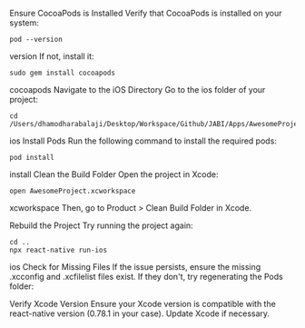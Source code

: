 Ensure CocoaPods is Installed
Verify that CocoaPods is installed on your system:

```
pod --version
```


version
If not, install it:
```
sudo gem install cocoapods
```

cocoapods
Navigate to the iOS Directory
Go to the ios folder of your project:
```
cd /Users/dhamodharabalaji/Desktop/Workspace/Github/JABI/Apps/AwesomeProject/ios
```

ios
Install Pods
Run the following command to install the required pods:
```
pod install
```

install
Clean the Build Folder
Open the project in Xcode:
```
open AwesomeProject.xcworkspace
```

xcworkspace
Then, go to Product > Clean Build Folder in Xcode.

Rebuild the Project
Try running the project again:
```
cd ..
npx react-native run-ios
```

ios
Check for Missing Files
If the issue persists, ensure the missing .xcconfig and .xcfilelist files exist. If they don't, try regenerating the Pods folder:

Verify Xcode Version
Ensure your Xcode version is compatible with the react-native version (0.78.1 in your case). Update Xcode if necessary.
